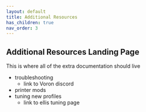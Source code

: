 ```yaml
---
layout: default
title: Additional Resources
has_children: true
nav_order: 3
---
```


## Additional Resources Landing Page

This is where all of the extra documentation should live
- troubleshooting
    - link to Voron discord
- printer mods
- tuning new profiles
    - link to ellis tuning page

